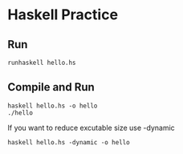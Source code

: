 # Haskell Practice

## Run

    runhaskell hello.hs

## Compile and Run

    haskell hello.hs -o hello
    ./hello

If you want to reduce excutable size use -dynamic

    haskell hello.hs -dynamic -o hello
